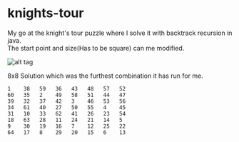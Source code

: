 # knights-tour
My go at the knight's tour puzzle where I solve it with backtrack recursion in java.<br>
The start point and size(Has to be square) can me modified.

![alt tag](https://upload.wikimedia.org/wikipedia/commons/c/ca/Knights-Tour-Animation.gif)

8x8 Solution which was the furthest combination it has run for me.
```
1    38   59   36   43   48   57   52   
60   35   2    49   58   51   44   47   
39   32   37   42   3    46   53   56   
34   61   40   27   50   55   4    45   
31   10   33   62   41   26   23   54   
18   63   28   11   24   21   14   5    
9    30   19   16   7    12   25   22   
64   17   8    29   20   15   6    13 
```
